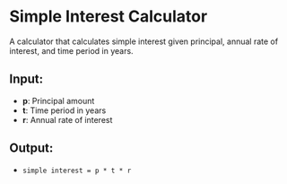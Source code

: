# Simple Interest Calculator
A calculator that calculates simple interest given principal, annual rate of interest, and time period in years.

## Input:
- **p**: Principal amount
- **t**: Time period in years
- **r**: Annual rate of interest

## Output:
- `simple interest = p * t * r`
